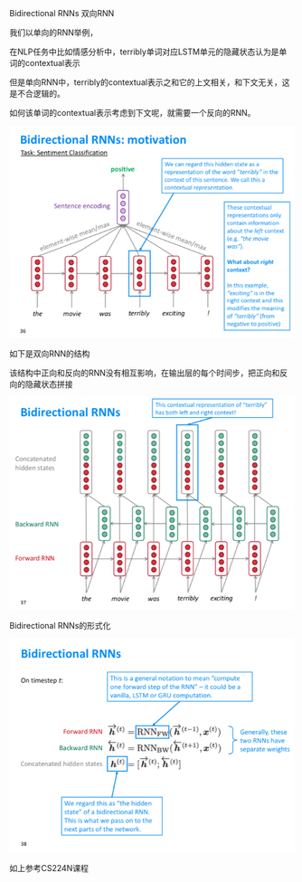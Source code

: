 Bidirectional RNNs 双向RNN

我们以单向的RNN举例，

在NLP任务中比如情感分析中，terribly单词对应LSTM单元的隐藏状态认为是单词的contextual表示

但是单向RNN中，terribly的contextual表示之和它的上文相关，和下文无关，这是不合逻辑的。

如何该单词的contextual表示考虑到下文呢，就需要一个反向的RNN。



![32698600-FCA4-4757-9116-001C3872C527](./images/32698600-FCA4-4757-9116-001C3872C527.png)



如下是双向RNN的结构

该结构中正向和反向的RNN没有相互影响，在输出层的每个时间步，把正向和反向的隐藏状态拼接

![D0EB82EB-A3E4-48BA-BEBC-0247C4A0FEFE](./images/D0EB82EB-A3E4-48BA-BEBC-0247C4A0FEFE.png)



Bidirectional RNNs的形式化

![D9645CF9-00EB-4A04-B623-82D70653FD4A](./images/D9645CF9-00EB-4A04-B623-82D70653FD4A.png)

如上参考CS224N课程
